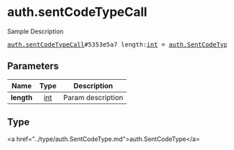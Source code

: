 # auth.sentCodeTypeCall

Sample Description

<pre>
<a href="../constructor/auth.sentCodeTypeCall.md">auth.sentCodeTypeCall</a>#5353e5a7 length:<a href="../type/int.md">int</a> = <a href="../type/auth.SentCodeType.md">auth.SentCodeType</a>;
</pre>

## Parameters

| Name | Type | Description |
|------|:----:|-------------|
| **length** | <a href="../type/int.md">int</a> | Param description |

## Type

&lt;a href=&#34;../type/auth.SentCodeType.md&#34;&gt;auth.SentCodeType&lt;/a&gt;
